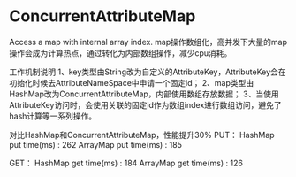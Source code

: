 # ConcurrentAttributeMap
Access a map with internal array index.
map操作数组化，高并发下大量的map操作会成为计算热点，通过转化为内部数组操作，减少cpu消耗。

工作机制说明
1、key类型由String改为自定义的AttributeKey，AttributeKey会在初始化时候去AttributeNameSpace中申请一个固定id；
2、map类型由HashMap改为ConcurrentAttributeMap，内部使用数组存放数据；
3、当使用AttributeKey访问时，会使用关联的固定id作为数组index进行数组访问，避免了hash计算等一系列操作。

对比HashMap和ConcurrentAttributeMap，性能提升30%
PUT：
HashMap put time(ms) : 262
ArrayMap put time(ms) : 185

GET：
HashMap get time(ms) : 184
ArrayMap get time(ms) : 126
